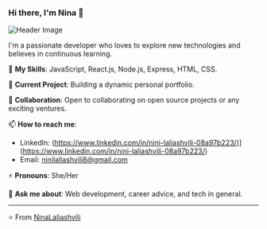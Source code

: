 ### Hi there, I'm Nina 👋

![Header Image]([URL_TO_A_HEADER_IMAGE](https://raw.githubusercontent.com/leviarista/github-profile-header-generator/main/social/examples/example-3.png))  

I'm a passionate developer who loves to explore new technologies and believes in continuous learning.

🌱 **My Skills**: JavaScript, React.js, Node.js, Express, HTML, CSS.

🔭 **Current Project**: Building a dynamic personal portfolio. 

👯 **Collaboration**: Open to collaborating on open source projects or any exciting ventures. 


📫 **How to reach me**: 
- LinkedIn: (https://www.linkedin.com/in/nini-laliashvili-08a97b223/)](https://www.linkedin.com/in/nini-laliashvili-08a97b223/) 
- Email: [ninilaliashvili8@gmail.com](mailto:ninilaliashvili8@gmail.com)  

⚡ **Pronouns**: She/Her

💬 **Ask me about**: Web development, career advice, and tech in general.


---

⭐️ From [NinaLaliashvili](https://github.com/NinaLaliashvili)


